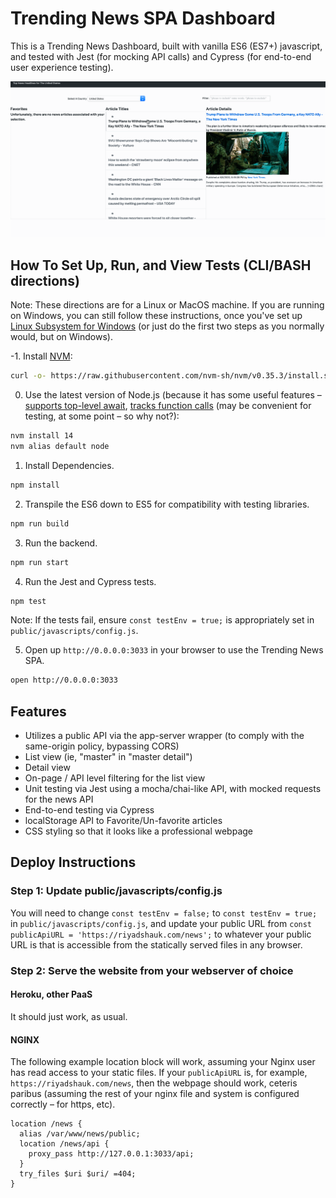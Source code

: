 # Trending News SPA Dashboard

This is a Trending News Dashboard, built with vanilla ES6 (ES7+) javascript, and tested with Jest (for mocking API calls) and Cypress (for end-to-end user experience testing).

![Demo](demo.gif)

## How To Set Up, Run, and View Tests (CLI/BASH directions)

Note: These directions are for a Linux or MacOS machine. If you are running on
Windows, you can still follow these instructions, once you've set up [Linux Subsystem for Windows](https://www.howtogeek.com/249966/how-to-install-and-use-the-linux-bash-shell-on-windows-10/) (or just do the first two steps as you normally would, but on Windows).

-1. Install [NVM](https://github.com/nvm-sh/nvm#about):

```bash
curl -o- https://raw.githubusercontent.com/nvm-sh/nvm/v0.35.3/install.sh | bash
```

0. Use the latest version of Node.js (because it has some useful features – [supports top-level await](https://github.com/nodejs/node/blob/master/doc/changelogs/CHANGELOG_V14.md#support-for-top-level-await), [tracks function calls](https://github.com/nodejs/node/blob/master/doc/changelogs/CHANGELOG_V14.md#track-function-calls-with-assertcalltracker-experimental) (may be convenient for testing, at some point –  so why not?):

```bash
nvm install 14
nvm alias default node
```

1. Install Dependencies.

```bash
npm install
```

2. Transpile the ES6 down to ES5 for compatibility with testing libraries.

```bash
npm run build
```

3. Run the backend.

```bash
npm run start
```

4. Run the Jest and Cypress tests.

```bash
npm test
```

Note: If the tests fail, ensure `const testEnv = true;` is appropriately set in `public/javascripts/config.js`.

5. Open up `http://0.0.0.0:3033` in your browser to use the Trending News SPA.

```bash
open http://0.0.0.0:3033
```

## Features

- Utilizes a public API via the app-server wrapper (to comply with the same-origin policy, bypassing CORS)
- List view (ie, "master" in "master detail")
- Detail view
- On-page / API level filtering for the list view
- Unit testing via Jest using a mocha/chai-like API, with mocked requests for the news API
- End-to-end testing via Cypress
- localStorage API to Favorite/Un-favorite articles
- CSS styling so that it looks like a professional webpage

## Deploy Instructions

### Step 1: Update public/javascripts/config.js

You will need to change `const testEnv = false;` to `const testEnv = true;` in `public/javascripts/config.js`, and update your public URL from `const publicApiURL = 'https://riyadshauk.com/news';` to whatever your public URL is that is accessible from the statically served files in any browser.

### Step 2: Serve the website from your webserver of choice

#### Heroku, other PaaS

It should just work, as usual.

#### NGINX

The following example location block will work, assuming your Nginx user has read access to your static files. If your `publicApiURL` is, for example, `https://riyadshauk.com/news`, then the webpage should work, ceteris paribus (assuming the rest of your nginx file and system is configured correctly – for https, etc).

```nginx
location /news {
  alias /var/www/news/public;
  location /news/api {
    proxy_pass http://127.0.0.1:3033/api;
  }
  try_files $uri $uri/ =404;
}
```

